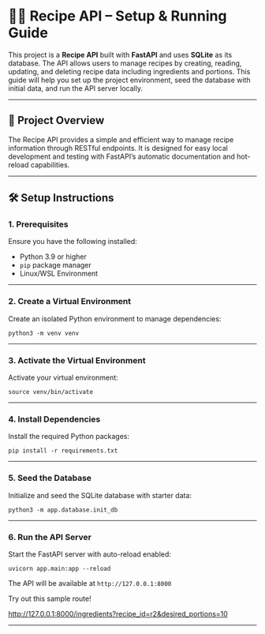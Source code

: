 # 🧑‍🍳 Recipe API – Setup & Running Guide

This project is a **Recipe API** built with **FastAPI** and uses **SQLite** as its database. The API allows users to manage recipes by creating, reading, updating, and deleting recipe data including ingredients and portions. This guide will help you set up the project environment, seed the database with initial data, and run the API server locally.

---

## 🚀 Project Overview

The Recipe API provides a simple and efficient way to manage recipe information through RESTful endpoints. It is designed for easy local development and testing with FastAPI’s automatic documentation and hot-reload capabilities.

---

## 🛠️ Setup Instructions

### 1. Prerequisites

Ensure you have the following installed:

- Python 3.9 or higher  
- `pip` package manager
- Linux/WSL Environment
---

### 2. Create a Virtual Environment

Create an isolated Python environment to manage dependencies:

`python3 -m venv venv`

---

### 3. Activate the Virtual Environment

Activate your virtual environment:

`source venv/bin/activate`

---

### 4. Install Dependencies

Install the required Python packages:

`pip install -r requirements.txt`

---

### 5. Seed the Database

Initialize and seed the SQLite database with starter data:

`python3 -m app.database.init_db`

---

### 6. Run the API Server

Start the FastAPI server with auto-reload enabled:

`uvicorn app.main:app --reload`

The API will be available at `http://127.0.0.1:8000`

Try out this sample route!

http://127.0.0.1:8000/ingredients?recipe_id=r2&desired_portions=10

---

